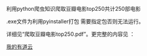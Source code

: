 利用python爬虫知识爬取豆瓣电影top250共计250部电影

.exe文件为利用pyinstaller打包 需要指定包否则无法运行。

详细见“爬取豆瓣电影top250.pdf”。更完整的内容见  ： 

[我的有道云](http://note.youdao.com/noteshare?id=283f576d0bfca056254c90d078681b0c)
